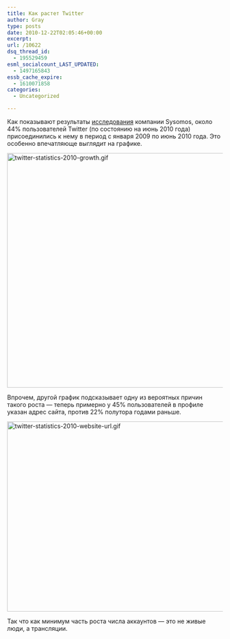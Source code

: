 ```yaml
---
title: Как растет Twitter
author: Gray
type: posts
date: 2010-12-22T02:05:46+00:00
excerpt:
url: /10622
dsq_thread_id:
  - 195529459
esml_socialcount_LAST_UPDATED:
  - 1497165843
essb_cache_expire:
  - 1610071858
categories:
  - Uncategorized

---
```








Как показывают результаты [исследования][1] компании Sysomos, около 44% пользователей Twitter (по состоянию на июнь 2010 года) присоединились к нему в период с января 2009 по июнь 2010 года. Это особенно впечатляюще выглядит на графике.

<img src="https://i2.wp.com/forumimg.net/blog/twitter-statistics-2010-growth.gif?resize=640%2C548" width="640" height="548" alt="twitter-statistics-2010-growth.gif" data-recalc-dims="1" /> 

Впрочем, другой график подсказывает одну из вероятных причин такого роста — теперь примерно у 45% пользователей в профиле указан адрес сайта, против 22% полутора годами раньше.

<img src="https://i0.wp.com/forumimg.net/blog/twitter-statistics-2010-website-url.gif?resize=640%2C444" width="640" height="444" alt="twitter-statistics-2010-website-url.gif" data-recalc-dims="1" /> 

Так что как минимум часть роста числа аккаунтов — это не живые люди, а трансляции.

 [1]: http://sysomos.com/insidetwitter/twitter-stats-2010/